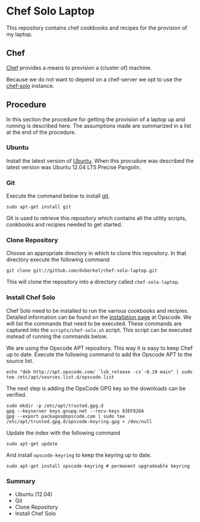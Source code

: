 Chef Solo Laptop
================

This repository contains chef cookbooks and recipes for the provision
of my laptop.

Chef
----

[Chef](http://www.opscode.com/chef/ "Chef homepage") provides a means
to provision a (cluster of) machine.

Because we do not want to depend on a chef-server we opt to use the
[chef-solo](http://wiki.opscode.com/display/chef/Chef+Solo "Documentation about chef solo")
instance.

Procedure
---------

In this section the procedure for getting the provision of a laptop up
and running is described here. The assumptions made are summarized in
a list at the end of the procedure.

### Ubuntu

Install the latest version of 
[Ubuntu](http://www.ubuntu.com/ "Homepage of Ubuntu"). When this
procudure was described the latest version was Ubuntu 12.04 LTS
Precise Pangolin.

### Git

Execute the command below to install [git](http://git-scm.com/ "Homepage of git").

    sudo apt-get install git

Git is used to retrieve this repository which contains all the utility
scripts, cookbooks and recipies needed to get started.

### Clone Repository

Choose an appropriate directory in which to clone this repository. In
that directory execute the following command

    git clone git://github.com/dvberkel/chef-solo-laptop.git

This will clone the repository into a directory called
`chef-solo-laptop`.

### Install Chef Solo

Chef Solo need to be installed to run the various cookbooks and
recipies. Detailed information can be found on the
[installation page](http://wiki.opscode.com/display/chef/Installing+Chef+Client+on+Ubuntu+or+Debian "Installing Chef Solo Documentation")
at Opscode. We will list the commands that need to be executed. These
commands are captured into the `scripts/chef-solo.sh` script. This
script can be executed instead of running the commands below.

We are using the Opscode APT repository. This way it is easy to keep
Chef up to date. Execute the following command to add the Opscode APT
to the source list.

    echo "deb http://apt.opscode.com/ `lsb_release -cs`-0.10 main" | sudo tee /etc/apt/sources.list.d/opscode.list

The next step is adding the OpsCode GPG key so the downloads can be verified.

    sudo mkdir -p /etc/apt/trusted.gpg.d
    gpg --keyserver keys.gnupg.net --recv-keys 83EF826A
    gpg --export packages@opscode.com | sudo tee /etc/apt/trusted.gpg.d/opscode-keyring.gpg > /dev/null

Update the index with the following command

    sudo apt-get update

And install `opscode-keyring` to keep the keyring up to date.

    sudo apt-get install opscode-keyring # permanent upgradeable keyring


### Summary

* Ubuntu (12.04)
* Git
* Clone Repository
* Install Chef Solo
